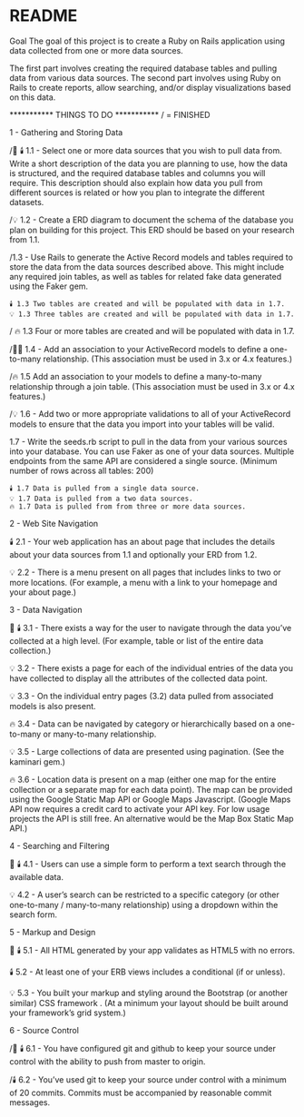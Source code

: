 # README

Goal
The goal of this project is to create a Ruby on Rails application using data collected from one or more data sources.

The first part involves creating the required database tables and pulling data from various data sources. The second part involves using Ruby on Rails to create reports, allow searching, and/or display visualizations based on this data.


*********** THINGS TO DO ***********
/ = FINISHED


1 - Gathering and Storing Data

/🌟 🕯️ 1.1 - Select one or more data sources that you wish to pull data from. Write a short description of the data you are planning to use, how the data is structured, and the required database tables and columns you will require. This description should also explain how data you pull from different sources is related or how you plan to integrate the different datasets.

/💡 1.2 - Create a ERD diagram to document the schema of the database you plan on building for this project. This ERD should be based on your research from 1.1.


/1.3 - Use Rails to generate the Active Record models and tables required to store the data from the data sources described above. This might include any required join tables, as well as tables for related fake data generated using the Faker gem.

	🕯️ 1.3 Two tables are created and will be populated with data in 1.7.
	💡 1.3 Three tables are created and will be populated with data in 1.7.
/	🔥 1.3 Four or more tables are created and will be populated with data in 1.7.

/🌟💡 1.4 - Add an association to your ActiveRecord models to define a one-to-many relationship. (This association must be used in 3.x or 4.x features.)

/🔥 1.5  Add an association to your models to define a many-to-many relationship through a join table. (This association must be used in 3.x or 4.x features.)

/💡 1.6 - Add two or more appropriate validations to all of your ActiveRecord models to ensure that the data you import into your tables will be valid.

1.7 - Write the seeds.rb script to pull in the data from your various sources into your database. You can use Faker as one of your data sources. Multiple endpoints from the same API are considered a single source. (Minimum number of rows across all tables: 200)

	🕯️ 1.7 Data is pulled from a single data source.
	💡 1.7 Data is pulled from a two data sources.
  	🔥 1.7 Data is pulled from from three or more data sources.

2 - Web Site Navigation

🕯️ 2.1 - Your web application has an about page that includes the details about your data sources from 1.1 and optionally your ERD from 1.2.

💡 2.2 - There is a menu present on all pages that includes links to two or more locations. (For example, a menu with a link to your homepage and your about page.)

3 - Data Navigation

🌟 🕯️ 3.1 - There exists a way for the user to navigate through the data you’ve collected at a high level. (For example, table or list of the entire data collection.)

💡 3.2 - There exists a page for each of the individual entries of the data you have collected to display all the attributes of the collected data point.

💡 3.3 - On the individual entry pages (3.2) data pulled from associated models is also present.

🔥 3.4 - Data can be navigated by category or hierarchically based on a one-to-many or many-to-many relationship.

💡 3.5 - Large collections of data are presented using pagination. (See the kaminari gem.)

🔥 3.6 - Location data is present on a map (either one map for the entire collection or a separate map for each data point). The map can be provided using the Google Static Map API or Google Maps Javascript. (Google Maps API now requires a credit card to activate your API key. For low usage projects the API is still free. An alternative would be the Map Box Static Map API.)

4 - Searching and Filtering

🌟 🕯️ 4.1 - Users can use a simple form to perform a text search through the available data.

💡 4.2 - A user’s search can be restricted to a specific category (or other one-to-many / many-to-many relationship) using a dropdown within the search form.

5 - Markup and Design

🌟 🕯️ 5.1 - All HTML generated by your app validates as HTML5 with no errors.

🕯️ 5.2 - At least one of your ERB views includes a conditional (if or unless).

💡 5.3 - You built your markup and styling around the Bootstrap (or another similar) CSS framework . (At a minimum your layout should be built around your framework’s grid system.)

6 - Source Control

/🌟 🕯️ 6.1 - You have configured git and github to keep your source under control with the ability to push from master to origin.

/🕯️ 6.2 - You’ve used git to keep your source under control with a minimum of 20 commits. Commits must be accompanied by reasonable commit messages.
